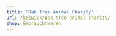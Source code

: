 ```yaml
---
title: "Oak Tree Animal Charity"
url: /keswick/oak-tree-animal-charity/
shop: Gebrauchtwaren
---
```

